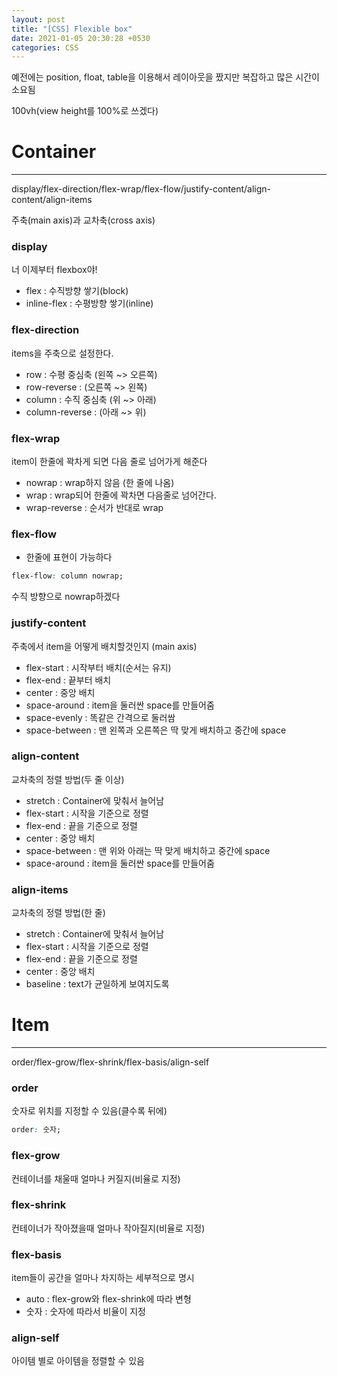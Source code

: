 ```yaml
---
layout: post
title: "[CSS] Flexible box"
date: 2021-01-05 20:30:28 +0530
categories: CSS
---
```


예전에는 position, float, table을 이용해서 레이아웃을 짰지만 복잡하고 많은 시간이 소요됨

100vh(view height를 100%로 쓰겠다)

# Container

---

display/flex-direction/flex-wrap/flex-flow/justify-content/align-content/align-items

주축(main axis)과 교차축(cross axis)

### display

너 이제부터 flexbox야!

-   flex : 수직방향 쌓기(block)
-   inline-flex : 수평방향 쌓기(inline)

### flex-direction

items을 주축으로 설정한다.

-   row : 수평 중심축 (왼쪽 ~> 오른쪽)
-   row-reverse : (오른쪽 ~> 왼쪽)
-   column : 수직 중심축 (위 ~> 아래)
-   column-reverse : (아래 ~> 위)

### flex-wrap

item이 한줄에 꽉차게 되면 다음 줄로 넘어가게 해준다

-   nowrap : wrap하지 않음 (한 줄에 나옴)
-   wrap : wrap되어 한줄에 꽉차면 다음줄로 넘어간다.
-   wrap-reverse : 순서가 반대로 wrap

### flex-flow

-   한줄에 표현이 가능하다

```css
flex-flow: column nowrap;
```

수직 방향으로 nowrap하겠다

### justify-content

주축에서 item을 어떻게 배치할것인지 (main axis)

-   flex-start : 시작부터 배치(순서는 유지)
-   flex-end : 끝부터 배치
-   center : 중앙 배치
-   space-around : item을 둘러싼 space를 만들어줌
-   space-evenly : 똑같은 간격으로 둘러쌈
-   space-between : 맨 왼쪽과 오른쪽은 딱 맞게 배치하고 중간에 space

### align-content

교차축의 정렬 방법(두 줄 이상)

-   stretch : Container에 맞춰서 늘어남
-   flex-start : 시작을 기준으로 정렬
-   flex-end : 끝을 기준으로 정렬
-   center : 중앙 배치
-   space-between : 맨 위와 아래는 딱 맞게 배치하고 중간에 space
-   space-around : item을 둘러싼 space를 만들어줌

### align-items

교차축의 정렬 방법(한 줄)

-   stretch : Container에 맞춰서 늘어남
-   flex-start : 시작을 기준으로 정렬
-   flex-end : 끝을 기준으로 정렬
-   center : 중앙 배치
-   baseline : text가 균일하게 보여지도록

# Item

---

order/flex-grow/flex-shrink/flex-basis/align-self

### order

숫자로 위치를 지정할 수 있음(클수록 뒤에)

```css
order: 숫자;
```

### flex-grow

컨테이너를 채울때 얼마나 커질지(비율로 지정)

### flex-shrink

컨테이너가 작아졌을때 얼마나 작아질지(비율로 지정)

### flex-basis

item들이 공간을 얼마나 차지하는 세부적으로 명시

-   auto : flex-grow와 flex-shrink에 따라 변형
-   숫자 : 숫자에 따라서 비율이 지정

### align-self

아이템 별로 아이템을 정렬할 수 있음
